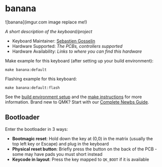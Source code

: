 # banana

![banana](imgur.com image replace me!)

*A short description of the keyboard/project*

* Keyboard Maintainer: [Sebastien Gosselin](https://github.com/Juptian)
* Hardware Supported: *The PCBs, controllers supported*
* Hardware Availability: *Links to where you can find this hardware*

Make example for this keyboard (after setting up your build environment):

    make banana:default

Flashing example for this keyboard:

    make banana:default:flash

See the [build environment setup](https://docs.qmk.fm/#/getting_started_build_tools) and the [make instructions](https://docs.qmk.fm/#/getting_started_make_guide) for more information. Brand new to QMK? Start with our [Complete Newbs Guide](https://docs.qmk.fm/#/newbs).

## Bootloader

Enter the bootloader in 3 ways:

* **Bootmagic reset**: Hold down the key at (0,0) in the matrix (usually the top left key or Escape) and plug in the keyboard
* **Physical reset button**: Briefly press the button on the back of the PCB - some may have pads you must short instead
* **Keycode in layout**: Press the key mapped to `QK_BOOT` if it is available
